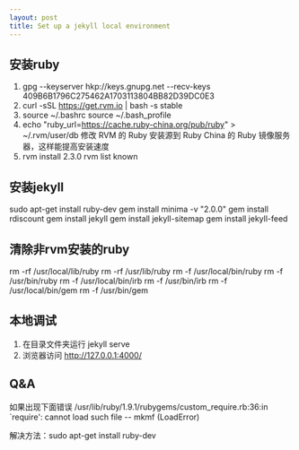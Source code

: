```yaml
---
layout: post
title: Set up a jekyll local environment
---
```


安装ruby
----
1.  gpg --keyserver hkp://keys.gnupg.net --recv-keys 409B6B1796C275462A1703113804BB82D39DC0E3
2.  curl -sSL https://get.rvm.io | bash -s stable
3. source ~/.bashrc
source ~/.bash_profile
4. echo "ruby_url=https://cache.ruby-china.org/pub/ruby" > ~/.rvm/user/db
修改 RVM 的 Ruby 安装源到 Ruby China 的 Ruby 镜像服务器，这样能提高安装速度
5. rvm install 2.3.0
rvm list known


安装jekyll
---
sudo apt-get install ruby-dev
gem install minima -v "2.0.0"
gem install rdiscount
gem install jekyll
gem install jekyll-sitemap
gem install jekyll-feed


清除非rvm安装的ruby
---
rm -rf /usr/local/lib/ruby
rm -rf /usr/lib/ruby
rm -f /usr/local/bin/ruby
rm -f /usr/bin/ruby
rm -f /usr/local/bin/irb
rm -f /usr/bin/irb
rm -f /usr/local/bin/gem
rm -f /usr/bin/gem

本地调试
--
1. 在目录文件夹运行 jekyll serve
2. 浏览器访问 http://127.0.0.1:4000/

Q&A
--
如果出现下面错误
/usr/lib/ruby/1.9.1/rubygems/custom_require.rb:36:in `require': cannot load such file -- mkmf (LoadError)

解决方法：sudo apt-get install ruby-dev



